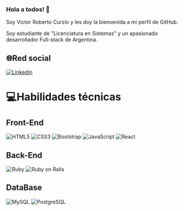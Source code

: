 ### Hola a todos! 👋 

Soy Victor Roberto Curzio y les doy la bienvenida a mi perfil de GitHub.

Soy estudiante de "Licenciatura en Sistemas" y un apasionado desarrollador Full-stack de Argentina.

## 🌐Red social
[![LinkedIn](https://img.shields.io/badge/LinkedIn-%230077B5.svg?logo=linkedin&logoColor=white)](https://www.linkedin.com/in/victor-roberto-curzio/)

# 💻Habilidades técnicas

## Front-End

![HTML5](https://img.shields.io/badge/Html5-%23E34F26?logo=Html5&logoColor=white) ![CSS3](https://img.shields.io/badge/Css3-%231572B6?logo=Css3&logoColor=white) ![Bootstrap](https://img.shields.io/badge/Bootstrap-%23563D7C?logo=Bootstrap&logoColor=white) ![JavaScript](https://img.shields.io/badge/Javascript-%23323330?logo=Javascript&logoColor=%23F7DF1E) ![React](https://img.shields.io/badge/React-%2320232a?logo=React&logoColor=%2361DAFB)

## Back-End

![Ruby](https://img.shields.io/badge/Ruby-%23CC0000?logo=Ruby&logoColor=white) ![Ruby on Rails](https://img.shields.io/badge/Ruby%20on%20Rails-%23CC0000?logo=Ruby-on-Rails&logoColor=white)

## DataBase

![MySQL](https://img.shields.io/badge/Mysql-%2300f?logo=Mysql&logoColor=white&style=for-the-badge) ![PostgreSQL](https://img.shields.io/badge/PostgreSQL-316192?style=for-the-badge&logo=postgresql&logoColor=white)
